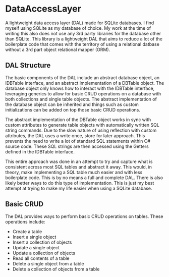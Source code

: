 # DataAccessLayer
A lightweight data access layer (DAL) made for SQLite databases. I find myself using SQLite as my database of choice. My work at the time of writing this also does not use any 3rd party libraries for the database other than SQLite. This library is a lightweight DAL that aims to reduce a lot of the boilerplate code that comes with the territory of using a relational datbase without a 3rd part object relational mapper (ORM).
## DAL Structure
The basic components of the DAL include an abstract database object, an IDBTable interface, and an abstract implementation of a DBTable object. The database object only knows how to interact with the IDBTable interface, leveraging generics to allow for basic CRUD operations on a database with both collections and single table objects. The abstract implementation of the database object can be inherited and things such as custom initializations can be added on top those basic CRUD operations.

The abstract implementation of the DBTable object works in sync with custom attributes to generate table objects with automatically written SQL string commands. Due to the slow nature of using reflection with custom attributes, the DAL uses a write once, store for later approach. This prevents the need to write a lot of standard SQL statements within C# source code. These SQL strings are then accessed using the Getters defined in the IDBTable interface.

This entire approach was done in an attempt to try and capture what is consistent across most SQL tables and abstract it away. This would, in theory, make implementing a SQL table much easier and with less boilerplate code. This is by no means a full and complete DAL. There is also likely better ways to do this type of implementation. This is just my best attempt at trying to make my life easier when using a SQLite database.
## Basic CRUD
The DAL provides ways to perform basic CRUD operations on tables. These operations include:
- Create a table
- Insert a single object
- Insert a collection of objects
- Update a single object
- Update a collection of objects
- Read all contents of a table
- Delete a single object from a table
- Delete a collection of objects from a table
